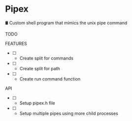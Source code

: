 # Pipex
🛢 Custom shell program that mimics the unix pipe command

TODO

FEATURES
- [ ] - Create split for commands
- [ ] - Create split for path
- [ ] - Create run command function

API
- [ ] - Setup pipex.h file
- [ ] - Setup multiple pipes using more child processes